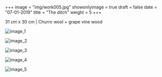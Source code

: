 +++
image = "img/work005.jpg"
showonlyimage = true
draft = false
date = "07-01-2019"
title = "The ditch"
weight = 5
+++

31 cm x 30 cm | Churro wool + grape vine wood

![image_1][1]

![image_2][2]

![image_3][3]

![image_4][4]

![image_5][5]

[1]: /img/work_5/image_1.jpg
[2]: /img/work_5/image_2.jpg
[3]: /img/work_5/image_3.jpg
[4]: /img/work_5/image_4.jpg
[5]: /img/work_5/image_5.jpg